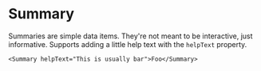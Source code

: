 Summary
====

      
Summaries are simple data items. They're not meant to be interactive, just informative. Supports adding a little help text with the `helpText` property.

```
<Summary helpText="This is usually bar">Foo</Summary>
```
